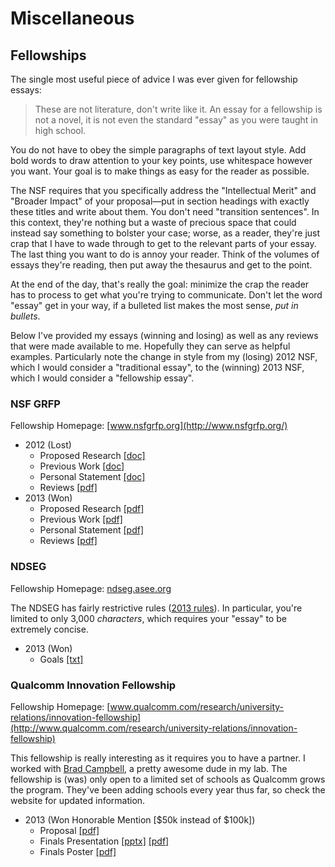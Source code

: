 Miscellaneous
=============

Fellowships
-----------

The single most useful piece of advice I was ever given for fellowship essays:
> These are not literature, don't write like it.
An essay for a fellowship is not a novel, it is not even the standard "essay" as
you were taught in high school.

You do not have to obey the simple paragraphs of text layout style. Add bold
words to draw attention to your key points, use whitespace however you want.
Your goal is to make things as easy for the reader as possible.

The NSF requires that you specifically address the "Intellectual
Merit" and "Broader Impact" of your proposal&mdash;put in section headings with
exactly these titles and write about them. You don't need "transition
sentences". In this context, they're nothing but a waste of precious space that
could instead say something to bolster your case; worse, as a reader, they're
just crap that I have to wade through to get to the relevant parts of your
essay. The last thing you want to do is annoy your reader. Think of the volumes
of essays they're reading, then put away the thesaurus and get to the point.

At the end of the day, that's really the goal: minimize the crap the reader has
to process to get what you're trying to communicate. Don't let the word "essay"
get in your way, if a bulleted list makes the most sense, _put in bullets_.

Below I've provided my essays (winning and losing) as well as any reviews that
were made available to me. Hopefully they can serve as helpful examples.
Particularly note the change in style from my (losing) 2012 NSF, which I would
consider a "traditional essay", to the (winning) 2013 NSF, which I would
consider a "fellowship essay".

### NSF GRFP
Fellowship Homepage: [www.nsfgrfp.org](http://www.nsfgrfp.org/)

 * 2012 (Lost)
    * Proposed Research <a href="/fellowships/2012-ppannuto-nsf-proposed.doc">[doc]</a>
    * Previous Work <a href="/fellowships/2012-ppannuto-nsf-previous.doc">[doc]</a>
    * Personal Statement <a href="/fellowships/2012-ppannuto-nsf-personal.doc">[doc]</a>
    * Reviews <a href="/fellowships/2012-ppannuto-nsf-reviews.pdf">[pdf]</a>
 * 2013 (Won)
    * Proposed Research <a href="/fellowships/2013-ppannuto-nsf-proposed.pdf">[pdf]</a>
    * Previous Work <a href="/fellowships/2013-ppannuto-nsf-previous.pdf">[pdf]</a>
    * Personal Statement <a href="/fellowships/2013-ppannuto-nsf-personal.pdf">[pdf]</a>
    * Reviews <a href="/fellowships/2013-ppannuto-nsf-reviews.pdf">[pdf]</a>

### NDSEG
Fellowship Homepage: [ndseg.asee.org](http://ndseg.asee.org/)

The NDSEG has fairly restrictive rules (<a href="/fellowships/2013-ndseg-rules.txt">2013 rules</a>).
In particular, you're limited to only 3,000 _characters_, which requires
your "essay" to be extremely concise.

 * 2013 (Won)
    * Goals <a href="/fellowships/2013-ppannuto-ndseg.txt">[txt]</a></li>

### Qualcomm Innovation Fellowship
Fellowship Homepage: [www.qualcomm.com/research/university-relations/innovation-fellowship](http://www.qualcomm.com/research/university-relations/innovation-fellowship)

This fellowship is really interesting as it requires you to have a partner. I
worked with [Brad Campbell](http://bradcampbell.com), a pretty
awesome dude in my lab. The fellowship is (was) only open to a limited set of
schools as Qualcomm grows the program. They've been adding schools every year
thus far, so check the website for updated information.

 * 2013 (Won Honorable Mention [$50k instead of $100k])
    * Proposal <a href="/fellowships/2013-bradjc-ppannuto-quinf.pdf">[pdf]</a>
    * Finals Presentation <a href="/fellowships/2013-bradjc-ppannuto-quinf-finals-proposal.pptx">[pptx]</a> <a href="/fellowships/2013-bradjc-ppannuto-quinf-finals-proposal-handouts.pdf">[pdf]</a>
    * Finals Poster <a href="/fellowships/2013-bradjc-ppannuto-quinf-finals-poster.pdf">[pdf]</a>

<!--
<h3>Musings</h3>
<p>Some small miscellaneous writings I've done over the years</p>
<ul>
	<li><a href="writings/makefiles.html">An Introduction to Makefiles and HOW they work</a></li>
	<li><a href="writings/quirks.html">Some interesting C 'gotchas', particularly when playing in the embedded space</a></li>
	<li><a href="writings/tips.html">Random Tips</a></li>
</ul>

<h3>Recommended Reads</h3>
<ul>
	<li><a href="http://www.zaval.org/resources/library/butenhof1.html">David Butenhorf on recursive mutexes</a></li>
	<li><a href="http://www.muppetlabs.com/~breadbox/software/tiny/teensy.html">A nice "down to the metal" explanation of minimalist programs</a></li>
</ul>

<h3>Useful Resources</h3>
<ul>
	<li><a href="http://www.alexhunterlang.com/nsf-fellowship">A nice collection of links for the NSF GRFP. Most importantly, links to several previous winning essays</a>
	<li><a href="http://www.aosabook.org/en/llvm.html">One of the better introductions to LLVM I've found</a></li>
	<li><a href="http://www.pygtk.org/articles/subclassing-gobject/sub-classing-gobject-in-python.htm">A (somewhat dated) introduction to gobjects in PyGTK</a></li>
</ul>-->
<!-- http://www.win.tue.nl/~aeb/linux/vfs/trail-2.html -->

